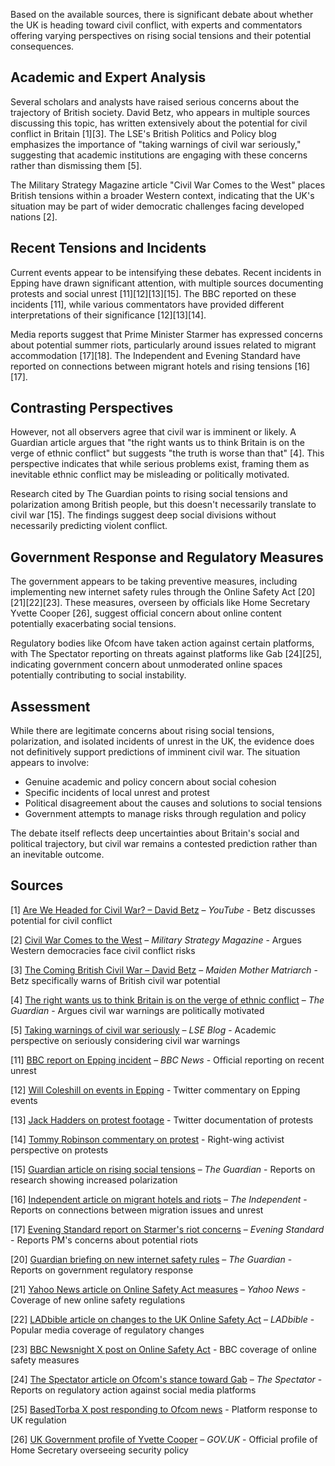 Based on the available sources, there is significant debate about whether the UK is heading toward civil conflict, with experts and commentators offering varying perspectives on rising social tensions and their potential consequences.

## Academic and Expert Analysis

Several scholars and analysts have raised serious concerns about the trajectory of British society. David Betz, who appears in multiple sources discussing this topic, has written extensively about the potential for civil conflict in Britain [1][3]. The LSE's British Politics and Policy blog emphasizes the importance of "taking warnings of civil war seriously," suggesting that academic institutions are engaging with these concerns rather than dismissing them [5].

The Military Strategy Magazine article "Civil War Comes to the West" places British tensions within a broader Western context, indicating that the UK's situation may be part of wider democratic challenges facing developed nations [2].

## Recent Tensions and Incidents

Current events appear to be intensifying these debates. Recent incidents in Epping have drawn significant attention, with multiple sources documenting protests and social unrest [11][12][13][15]. The BBC reported on these incidents [11], while various commentators have provided different interpretations of their significance [12][13][14].

Media reports suggest that Prime Minister Starmer has expressed concerns about potential summer riots, particularly around issues related to migrant accommodation [17][18]. The Independent and Evening Standard have reported on connections between migrant hotels and rising tensions [16][17].

## Contrasting Perspectives

However, not all observers agree that civil war is imminent or likely. A Guardian article argues that "the right wants us to think Britain is on the verge of ethnic conflict" but suggests "the truth is worse than that" [4]. This perspective indicates that while serious problems exist, framing them as inevitable ethnic conflict may be misleading or politically motivated.

Research cited by The Guardian points to rising social tensions and polarization among British people, but this doesn't necessarily translate to civil war [15]. The findings suggest deep social divisions without necessarily predicting violent conflict.

## Government Response and Regulatory Measures

The government appears to be taking preventive measures, including implementing new internet safety rules through the Online Safety Act [20][21][22][23]. These measures, overseen by officials like Home Secretary Yvette Cooper [26], suggest official concern about online content potentially exacerbating social tensions.

Regulatory bodies like Ofcom have taken action against certain platforms, with The Spectator reporting on threats against platforms like Gab [24][25], indicating government concern about unmoderated online spaces potentially contributing to social instability.

## Assessment

While there are legitimate concerns about rising social tensions, polarization, and isolated incidents of unrest in the UK, the evidence does not definitively support predictions of imminent civil war. The situation appears to involve:

- Genuine academic and policy concern about social cohesion
- Specific incidents of local unrest and protest
- Political disagreement about the causes and solutions to social tensions
- Government attempts to manage risks through regulation and policy

The debate itself reflects deep uncertainties about Britain's social and political trajectory, but civil war remains a contested prediction rather than an inevitable outcome.

## Sources

[1] [Are We Headed for Civil War? – David Betz](https://www.youtube.com/watch?v=3h49O0AGxx0) – *YouTube* - Betz discusses potential for civil conflict

[2] [Civil War Comes to the West](https://www.militarystrategymagazine.com/article/civil-war-comes-to-the-west/) – *Military Strategy Magazine* - Argues Western democracies face civil conflict risks

[3] [The Coming British Civil War – David Betz](https://www.louiseperry.co.uk/p/the-coming-british-civil-war-david) – *Maiden Mother Matriarch* - Betz specifically warns of British civil war potential

[4] [The right wants us to think Britain is on the verge of ethnic conflict](https://www.theguardian.com/commentisfree/2025/jul/14/britain-ethnic-conflict-right-migrant-decline) – *The Guardian* - Argues civil war warnings are politically motivated

[5] [Taking warnings of civil war seriously](https://blogs.lse.ac.uk/politicsandpolicy/taking-warnings-of-civil-war-seriously/) – *LSE Blog* - Academic perspective on seriously considering civil war warnings

[11] [BBC report on Epping incident](https://www.bbc.com/news/articles/cm202n3j0jro) – *BBC News* - Official reporting on recent unrest

[12] [Will Coleshill on events in Epping](https://x.com/WillColeshill/status/1948438194199920759) - Twitter commentary on Epping events

[13] [Jack Hadders on protest footage](https://x.com/JackHadders/status/1948464230086107457) - Twitter documentation of protests

[14] [Tommy Robinson commentary on protest](https://x.com/TRobinsonNewEra/status/1948460681197433005) - Right-wing activist perspective on protests

[15] [Guardian article on rising social tensions](https://www.theguardian.com/uk-news/2025/jul/15/social-tensions-british-people-polarisation-research) – *The Guardian* - Reports on research showing increased polarization

[16] [Independent article on migrant hotels and riots](https://www.independent.co.uk/news/uk/politics/migrant-hotels-riots-summer-epping-canary-wharf-b2795032.html) – *The Independent* - Reports on connections between migration issues and unrest

[17] [Evening Standard report on Starmer's riot concerns](https://www.standard.co.uk/news/politics/starmer-fears-summer-riots-uk-epping-migrant-hotels-b1239569.html) – *Evening Standard* - Reports PM's concerns about potential riots

[20] [Guardian briefing on new internet safety rules](https://www.theguardian.com/world/2025/jul/24/thursday-briefing-everything-you-need-to-know-about-the-new-internet-safety-rules) – *The Guardian* - Reports on government regulatory response

[21] [Yahoo News article on Online Safety Act measures](https://uk.news.yahoo.com/online-safety-act-measures-protect-170644971.html) – *Yahoo News* - Coverage of new online safety regulations

[22] [LADbible article on changes to the UK Online Safety Act](https://www.ladbible.com/news/uk-news/uk-online-safety-act-changes-711014-20250724) – *LADbible* - Popular media coverage of regulatory changes

[23] [BBC Newsnight X post on Online Safety Act](https://x.com/bbcnewsnight/status/1948530839152927009) - BBC coverage of online safety measures

[24] [The Spectator article on Ofcom's stance toward Gab](https://thespectator.com/topic/british-regulator-ofcom-threaten-gab/) – *The Spectator* - Reports on regulatory action against social media platforms

[25] [BasedTorba X post responding to Ofcom news](https://x.com/basedtorba/status/1904947417637634176) - Platform response to UK regulation

[26] [UK Government profile of Yvette Cooper](https://www.gov.uk/government/people/yvette-cooper) – *GOV.UK* - Official profile of Home Secretary overseeing security policy